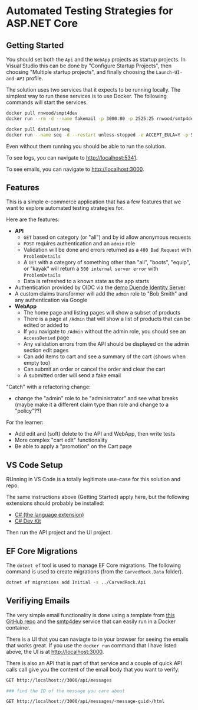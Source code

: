 # Automated Testing Strategies for ASP.NET Core

## Getting Started

You should set both the `Api` and the `WebApp` projects as startup projects. In Visual
Studio this can be done by "Configure Startup Projects", then choosing "Multiple startup projects",
and finally choosing the `Launch-UI-and-API` profile.

The solution uses two services that it expects to be running locally. The simplest way to
run these services is to use Docker.  The following commands will start the services.

```bash
docker pull rnwood/smpt4dev
docker run --rm -d --name fakemail -p 3000:80 -p 2525:25 rnwood/smtp4dev

docker pull datalust/seq
docker run --name seq -d --restart unless-stopped -e ACCEPT_EULA=Y -p 5341:80 datalust/seq
```

Even without them running you should be able to run the solution.

To see logs, you can navigate to [http://localhost:5341](http://localhost:5341).

To see emails, you can navigate to [http://localhost:3000](http://localhost:3000).

## Features

This is a simple e-commerce application that has a few features
that we want to explore automated testing strategies for.

Here are the features:

- **API**
  - `GET` based on category (or "all") and by id allow anonymous requests
  - `POST` requires authentication and an `admin` role
  - Validation will be done and errors returned as a `400 Bad Request` with `ProblemDetails`
  - A `GET` with a category of something other than "all", "boots", "equip", or "kayak" will return a `500 internal server error` with `ProblemDetails`
  - Data is refreshed to a known state as the app starts
- Authentication provided by OIDC via the [demo Duende Identity Server](https://demo.duendesoftware.com)
- A custom claims transformer will add the `admin` role to "Bob Smith" and any authentication via Google
- **WebApp**
  - The home page and listing pages will show a subset of products
  - There is a page at `/Admin` that will show a list of products that can be edited or added to
  - If you navigate to `/Admin` without the admin role, you should see an `AccessDenied` page
  - Any validation errors from the API should be displayed on the admin section edit pages
  - Can add items to cart and see a summary of the cart (shows when empty too)
  - Can submit an order or cancel the order and clear the cart
  - A submitted order will send a fake email

"Catch" with a refactoring change:

- change the "admin" role to be "administrator" and see what breaks
(maybe make it a different claim type than role and change to a "policy"??)

For the learner:

- Add edit and (soft) delete to the API and WebApp, then write tests
- More complex "cart edit" functionality
- Be able to apply a "promotion" on the Cart page

## VS Code Setup

RUnning in VS Code is a totally legitimate use-case for this solution and
repo.

The same instructions above (Getting Started) apply here, but the following
extensions should probably be installed:

- [C# (the language extension)](https://marketplace.visualstudio.com/items?itemName=ms-dotnettools.csharp)
- [C# Dev Kit](https://marketplace.visualstudio.com/items?itemName=ms-dotnettools.csdevkit)

Then run the API project and the UI project.

## EF Core Migrations

The `dotnet ef` tool is used to manage EF Core migrations.  The following command is used to create migrations (from the `CarvedRock.Data` folder).

```bash
dotnet ef migrations add Initial -s ../CarvedRock.Api
```

## Verifiying Emails

The very simple email functionality is done using a template
from [this GitHub repo](https://github.com/leemunroe/responsive-html-email-template)
and the [smtp4dev](https://github.com/rnwood/smtp4dev)
service that can easily run in a Docker container.

There is a UI that you can naviagte to in your browser for
seeing the emails that works great.  If you use the `docker run` command
that I have listed above, the UI is at
[http://localhost:3000](http://localhost:3000).

There is also an API that is part of that service and a couple of quick
API calls call give you the content of the email body that you
want to verify:

```bash
GET http://localhost://3000/api/messages

### find the ID of the message you care about

GET http://localhost://3000/api/messages/<message-guid>/html
```

